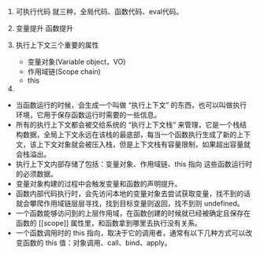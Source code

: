 1. 可执行代码
    就三种，全局代码、函数代码、eval代码。
2. 变量提升 函数提升


3. 执行上下文三个重要的属性
    - 变量对象(Variable object，VO)
    - 作用域链(Scope chain)
    - this


4. 
- 当函数运行的时候，会生成一个叫做 “执行上下文” 的东西，也可以叫做执行环境，它用于保存函数运行时需要的一些信息。
- 所有的执行上下文都会被交给系统的 “执行上下文栈” 来管理，它是一个栈结构数据，全局上下文永远在该栈的最底部，每当一个函数执行生成了新的上下文，该上下文对象就会被压入栈，但是上下文栈有容量限制，如果超出容量就会栈溢出。
- 执行上下文内部存储了包括：变量对象、作用域链、this 指向 这些函数运行时的必须数据。
- 变量对象构建的过程中会触发变量和函数的声明提升。
- 函数内部代码执行时，会先访问本地的变量对象去尝试获取变量，找不到的话就会攀爬作用域链层层寻找，找到目标变量则返回，找不到则 undefined。
- 一个函数能够访问到的上层作用域，在函数创建的时候就已经被确定且保存在函数的 [[scope]] 属性里，和函数拿到哪里去执行没有关系。
- 一个函数调用时的 this 指向，取决于它的调用者，通常有以下几种方式可以改变函数的 this 值：对象调用、call、bind、apply。